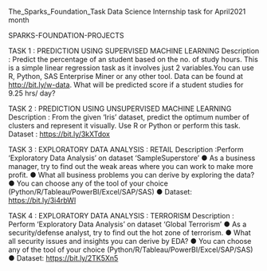 The_Sparks_Foundation_Task
Data Science Internship task for April2021 month

SPARKS-FOUNDATION-PROJECTS


TASK 1 : PREDICTION USING SUPERVISED MACHINE LEARNING
Description : Predict the percentage of an student based on the no. of study hours. This is a simple linear regression task as it involves just 2 variables.You can use R, Python, SAS Enterprise Miner or any other tool. Data can be found at http://bit.ly/w-data. What will be predicted score if a student studies for 9.25 hrs/ day?

TASK 2 : PREDICTION USING UNSUPERVISED MACHINE LEARNING
Description : From the given ‘Iris’ dataset, predict the optimum number of clusters and represent it visually. Use R or Python or perform this task. Dataset : https://bit.ly/3kXTdox

TASK 3 : EXPLORATORY DATA ANALYSIS : RETAIL
Description :Perform ‘Exploratory Data Analysis’ on dataset ‘SampleSuperstore’ ● As a business manager, try to find out the weak areas where you can work to make more profit. ● What all business problems you can derive by exploring the data? ● You can choose any of the tool of your choice (Python/R/Tableau/PowerBI/Excel/SAP/SAS) ● Dataset: https://bit.ly/3i4rbWl

TASK 4 : EXPLORATORY DATA ANALYSIS : TERRORISM
Description : Perform ‘Exploratory Data Analysis’ on dataset ‘Global Terrorism’ ● As a security/defense analyst, try to find out the hot zone of terrorism. ● What all security issues and insights you can derive by EDA? ● You can choose any of the tool of your choice (Python/R/Tableau/PowerBI/Excel/SAP/SAS) ● Dataset: https://bit.ly/2TK5Xn5
